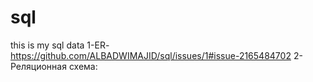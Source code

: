 # sql
this is my sql data 
1-ER-https://github.com/ALBADWIMAJID/sql/issues/1#issue-2165484702
2-Реляционная схема:
